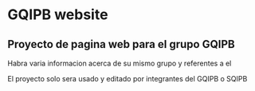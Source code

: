 # GQIPB website

Proyecto de pagina web para el grupo GQIPB
---------------------

Habra varia informacion acerca de su mismo grupo y referentes a el

El proyecto solo sera usado y editado por integrantes del GQIPB o SQIPB

